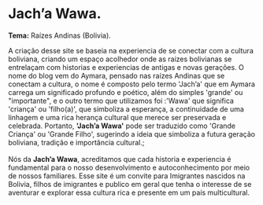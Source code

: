 # Jach’a Wawa.
<span><b>Tema:</b></span> Raízes Andinas (Bolivia). 

A criação desse site se baseia na experiencia de se conectar com a cultura boliviana, criando um espaço acolhedor onde as raizes bolivianas se entrelaçam com historias e experiencias de antigas e novas gerações. O nome do blog vem do Aymara, pensado nas raízes Andinas que se conectam a cultura, o nome é composto pelo termo 'Jach’a' que em Aymara carrega um significado profundo e poético, além do simples 'grande' ou "importante", e o outro termo que utilizamos foi :'Wawa' que significa 'criança' ou 'filho(a)', que simboliza a esperança, a continuidade de uma linhagem e uma rica herança cultural que merece ser preservada e celebrada. Portanto, <b>'Jach’a Wawa'</b> pode ser traduzido como 'Grande Criança' ou 'Grande Filho', sugerindo a ideia que simboliza a futura geração boliviana, tradição e importância cultural.;<br><br>
Nós da <b>Jach’a Wawa</b>, acreditamos que cada historia e experiencia é fundamental para o nosso desenvolvimento e autoconhecimento por meio de nossos familiares. Esse site é um convite para Imigrantes nascidos na Bolivia, filhos de imigrantes e publico em geral que tenha o interesse de se aventurar e explorar essa cultura rica e presente em um país multicultural.
